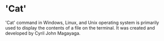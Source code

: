 # 'Cat'

'Cat' command in Windows, Linux, and Unix operating system is primarily used to display the contents of a file on the terminal. It was created and developed by Cyril John Magayaga.
